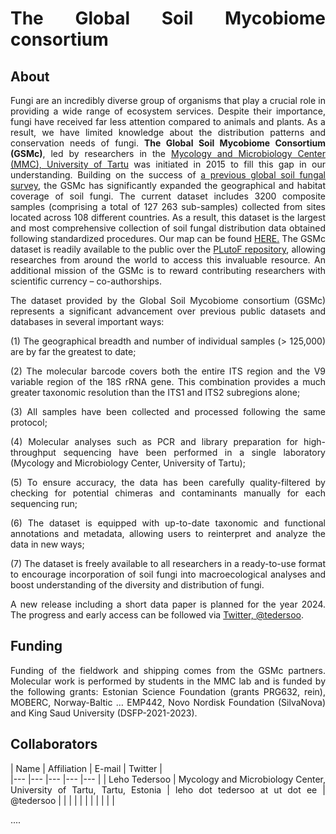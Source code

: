 <style>body {text-align: justify}</style> 

# The Global Soil Mycobiome consortium

## About

Fungi are an incredibly diverse group of organisms that play a crucial role in providing a wide range of ecosystem services. Despite their importance, fungi have received far less attention compared to animals and plants. As a result, we have limited knowledge about the distribution patterns and conservation needs of fungi. 
**The Global Soil Mycobiome Consortium (GSMc)**, led by researchers in the [Mycology and Microbiology Center (MMC), University of Tartu](https://mmc.ut.ee/home-1) was initiated in 2015 to fill this gap in our understanding. Building on the success of [a previous global soil fungal survey](https://doi.org/10.1126/science.1256688), the GSMc has significantly expanded the geographical and habitat coverage of soil fungi.
The current dataset includes 3200 composite samples (comprising a total of 127 263 sub-samples) collected from sites located across 108 different countries. As a result, this dataset is the largest and most comprehensive collection of soil fungal distribution data obtained following standardized procedures. Our map can be found  [HERE.](sampling_map.md)
The GSMc dataset is readily available to the public over the [PLutoF repository](https://plutof.ut.ee), allowing researches from around the world to access this invaluable resource.
An additional mission of the GSMc is to reward contributing researchers with scientific currency – co-authorships.

The dataset provided by the Global Soil Mycobiome consortium (GSMc) represents a significant advancement over previous public datasets and databases in several important ways: 

(1)	The geographical breadth and number of individual samples (> 125,000) are by far the greatest to date;

(2)	The molecular barcode covers both the entire ITS region and the V9 variable region of the 18S rRNA gene. This combination provides a much greater taxonomic resolution than the ITS1 and ITS2 subregions alone;

(3)	All samples have been collected and processed following the same protocol;

(4)	Molecular analyses such as PCR and library preparation for high-throughput sequencing have been performed in a single laboratory (Mycology and Microbiology Center, University of Tartu);

(5)	To ensure accuracy, the data has been carefully quality-filtered by checking for potential chimeras and contaminants manually for each sequencing run;

(6)	The dataset is equipped with up-to-date taxonomic and functional annotations and metadata, allowing users to reinterpret and analyze the data in new ways; 

(7)	The dataset is freely available to all researchers in a ready-to-use format to encourage incorporation of soil fungi into macroecological analyses and boost understanding of the diversity and distribution of fungi. 

A new release including a short data paper is planned for the year 2024. The progress and early access can be followed via [Twitter, @tedersoo](https://twitter.com/tedersoo?s=20). 


## Funding

Funding of the fieldwork and shipping comes from the GSMc partners. Molecular work is performed by students in the MMC lab and is funded by the following grants: Estonian Science Foundation (grants PRG632, rein), MOBERC, Norway-Baltic … EMP442, Novo Nordisk Foundation (SilvaNova) and King Saud University (DSFP-2021-2023).




## Collaborators

|   Name	|   Affiliation	|   E-mail	|   Twitter	|   
|---	|---	|---	|---	|---	|
|   Leho Tedersoo	|   Mycology and Microbiology Center, University of Tartu, Tartu, Estonia	|   leho dot tedersoo at ut dot ee	|   @tedersoo	|
|   	|   	|   	|   	|
|   	|   	|   	|   	|   	




....
